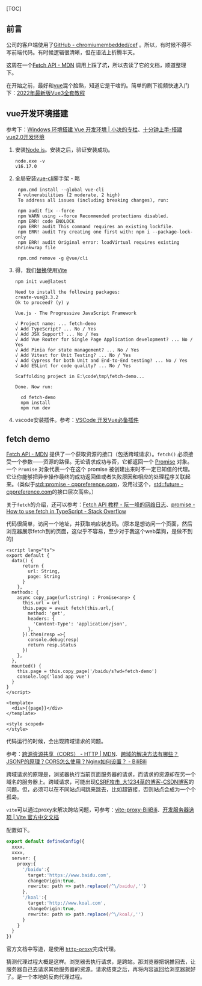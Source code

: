 [TOC]

## 前言

公司的客户端使用了[GitHub - chromiumembedded/cef](https://github.com/chromiumembedded/cef) 。所以，有时候不得不写前端代码。有时候逻辑很清晰，但在语法上折腾半天。

这周在一个[Fetch API - MDN](https://developer.mozilla.org/zh-CN/docs/Web/API/Fetch_API) 调用上踩了坑，所以去读了它的文档，顺道整理下。

在开始之前，最好和[vue](https://cn.vuejs.org/)混个脸熟，知道它是干啥的。简单的刷下视频快速入门下：[2022年最新版Vue3全套教程](https://www.bilibili.com/video/BV1QA4y1d7xf?p=70)

## vue开发环境搭建

参考下：[Windows 环境搭建 Vue 开发环境 | 小决的专栏](https://jueee.github.io/2020/10/2020-10-31-Windows%E7%8E%AF%E5%A2%83%E6%90%AD%E5%BB%BAVue%E5%BC%80%E5%8F%91%E7%8E%AF%E5%A2%83/)、[十分钟上手-搭建vue2.0开发环境](https://www.jianshu.com/p/0c6678671635)

1. 安装[Node.js](https://nodejs.org/zh-cn/)。安装之后，验证安装成功。
   
   ```shell
   node.exe -v
   v16.17.0
   ```

2. 全局安装[vue-cli](https://cli.vuejs.org/zh/index.html)脚手架 - 略
   
   ```shell
    npm.cmd install --global vue-cli
    4 vulnerabilities (2 moderate, 2 high)
    To address all issues (including breaking changes), run:
   
    npm audit fix --force
    npm WARN using --force Recommended protections disabled.
    npm ERR! code ENOLOCK
    npm ERR! audit This command requires an existing lockfile.
    npm ERR! audit Try creating one first with: npm i --package-lock-only
    npm ERR! audit Original error: loadVirtual requires existing shrinkwrap file
   
    npm.cmd remove -g @vue/cli
   ```

3. 得，我们[替换](https://cn.vuejs.org/guide/scaling-up/tooling.html#project-scaffolding)使用[Vite](https://cn.vitejs.dev/)
   
   ```shell
   npm init vue@latest
   
   Need to install the following packages:
   create-vue@3.3.2
   Ok to proceed? (y) y
   
   Vue.js - The Progressive JavaScript Framework
   
   √ Project name: ... fetch-demo
   √ Add TypeScript? ... No / Yes
   √ Add JSX Support? ... No / Yes
   √ Add Vue Router for Single Page Application development? ... No / Yes
   √ Add Pinia for state management? ... No / Yes
   √ Add Vitest for Unit Testing? ... No / Yes
   √ Add Cypress for both Unit and End-to-End testing? ... No / Yes
   √ Add ESLint for code quality? ... No / Yes
   
   Scaffolding project in E:\code\tmp\fetch-demo...
   
   Done. Now run:
   
     cd fetch-demo
     npm install
     npm run dev
   ```

4. vscode安装插件。参考：[VSCode 开发Vue必备插件](https://zhuanlan.zhihu.com/p/347926284)

## fetch demo

[Fetch API - MDN](https://developer.mozilla.org/zh-CN/docs/Web/API/Fetch_API) 提供了一个获取资源的接口（包括跨域请求）。`fetch()` 必须接受一个参数——资源的路径。无论请求成功与否，它都返回一个 [Promise](https://developer.mozilla.org/zh-CN/docs/Web/JavaScript/Reference/Global_Objects/Promise) 对象。一个 `Promise` 对象代表一个在这个 promise 被创建出来时不一定已知值的代理。它让你能够把异步操作最终的成功返回值或者失败原因和相应的处理程序关联起来。（类似于[std::promise - cppreference.com](https://zh.cppreference.com/w/cpp/thread/promise)，没用过这个，[std::future - cppreference.com](https://zh.cppreference.com/w/cpp/thread/future)的接口层次高些。）

关于`fetch`的介绍，还可以参考：[Fetch API 教程 - 阮一峰的网络日志](https://www.ruanyifeng.com/blog/2020/12/fetch-tutorial.html)、[promise - How to use fetch in TypeScript - Stack Overflow](https://stackoverflow.com/questions/41103360/how-to-use-fetch-in-typescript)

代码很简单，访问一个地址，并获取响应状态码。(原本是想访问一个页面，然后浏览器展示fetch到的页面，这似乎不容易，至少对于我这个web菜狗，是做不到的)

```vue
<script lang="ts">
export default {
  data() {
      return {
        url: String,
        page: String
      }
    },
  methods: {
    async copy_page(url:string) : Promise<any> {
      this.url = url
      this.page = await fetch(this.url,{
        method: 'get',
        headers: {
          'Content-Type': 'application/json',
        },
      }).then(resp =>{
        console.debug(resp)
        return resp.status
      })
    }, 
  },
  mounted() {
    this.page = this.copy_page('/baidu/s?wd=fetch-demo')
    console.log('load app vue')
  }
}
</script>

<template>
  <div>{{page}}</div>
</template>

<style scoped>
</style>

```

代码运行的时候，会出现跨域请求的问题。

参考：[跨源资源共享（CORS） - HTTP | MDN](https://developer.mozilla.org/zh-CN/docs/Web/HTTP/CORS)、[跨域的解决方法有哪些？JSONP的原理？CORS怎么使用？Nginx如何设置？ - BiliBili](https://www.bilibili.com/video/BV1Ei4y1o7jK/)

跨域请求的原理是，浏览器执行当前页面服务器的请求，而请求的资源却在另一个域名的服务器上。跨域请求，可能出现[CSRF攻击_大1234草的博客-CSDN博客](https://da1234cao.blog.csdn.net/article/details/107124466)的问题。但，必须可以在不同站点间跳来跳去，比如超链接，否则站点会成为一个个孤岛。

`vite`可以通过proxy来解决跨站问题，可参考：[vite-proxy-BiliBili](https://www.bilibili.com/video/BV1QA4y1d7xf?p=69)、[开发服务器选项 | Vite 官方中文文档](https://cn.vitejs.dev/config/server-options.html#server-proxy)

配置如下。

```ts
export default defineConfig({
  xxxx,
  xxxx,
  server: {
    proxy:{
      '/baidu':{
        target:'https://www.baidu.com',
        changeOrigin:true,
        rewrite: path => path.replace(/^\/baidu/,'')
      },
      '/koal':{
        target:'http://www.koal.com',
        changeOrigin:true,
        rewrite: path => path.replace(/^\/koal/,'')
      }
    }
  }
})
```

官方文档中写道，是使用 [`http-proxy`](https://github.com/http-party/node-http-proxy)完成代理。

猜测代理过程大概是这样。浏览器去执行请求，是跨站。那浏览器把锅推回去，让服务器自己去请求其他服务器的资源。请求结束之后，再将内容返回给浏览器就好了。是一个本地的反向代理过程。
